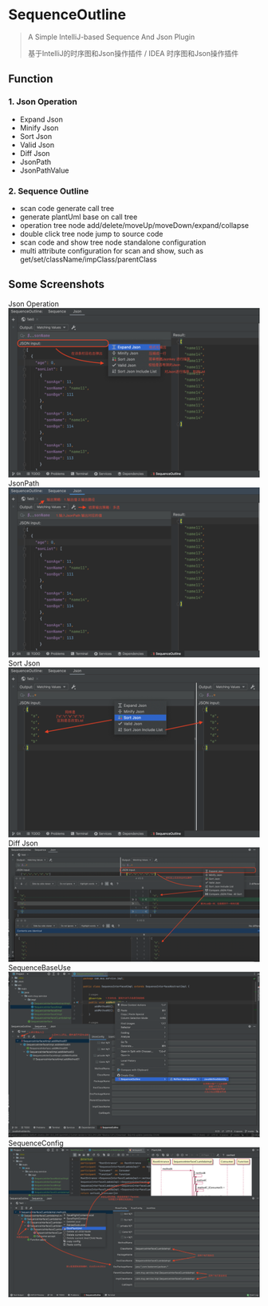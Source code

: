 # SequenceOutline
> A Simple IntelliJ-based Sequence And Json Plugin
>
> 基于IntelliJ的时序图和Json操作插件 / IDEA 时序图和Json操作插件
>


## Function
### 1. Json Operation
- Expand Json
- Minify Json
- Sort Json
- Valid Json
- Diff Json
- JsonPath
- JsonPathValue

### 2. Sequence Outline
- scan code generate call tree
- generate plantUml base on call tree
- operation tree node add/delete/moveUp/moveDown/expand/collapse
- double click tree node jump to source code
- scan code and show tree node standalone configuration
- multi attribute configuration for scan and show, such as get/set/className/impClass/parentClass


## Some Screenshots
Json Operation
![JsonFormat](./img/JsonFormat.png)
JsonPath
![JsonPath](./img/JsonPath.png)
Sort Json
![SortOrAllSort](./img/SortOrAllSort.png)
Diff Json
![rightDiff](./img/rightDiff.png)
SequenceBaseUse
![SequenceBaseUse](./img/SequenceBaseUse.png)
SequenceConfig
![SequenceConfig](./img/SequenceConfig.png)
